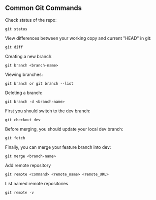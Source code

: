 ## Common Git Commands

Check status of the repo:
```
git status
```

View differences between your working copy and current "HEAD" in git:
```
git diff
```

Creating a new branch:
```
git branch <branch-name>
```

Viewing branches:
```
git branch or git branch --list
```

Deleting a branch:
```
git branch -d <branch-name>
```

First you should switch to the dev branch:
```
git checkout dev
```

Before merging, you should update your local dev branch:
```
git fetch
```

Finally, you can merge your feature branch into dev:
```
git merge <branch-name>
```

Add remote repository
```
git remote <command> <remote_name> <remote_URL>
```

List named remote repositories
```
git remote -v
```